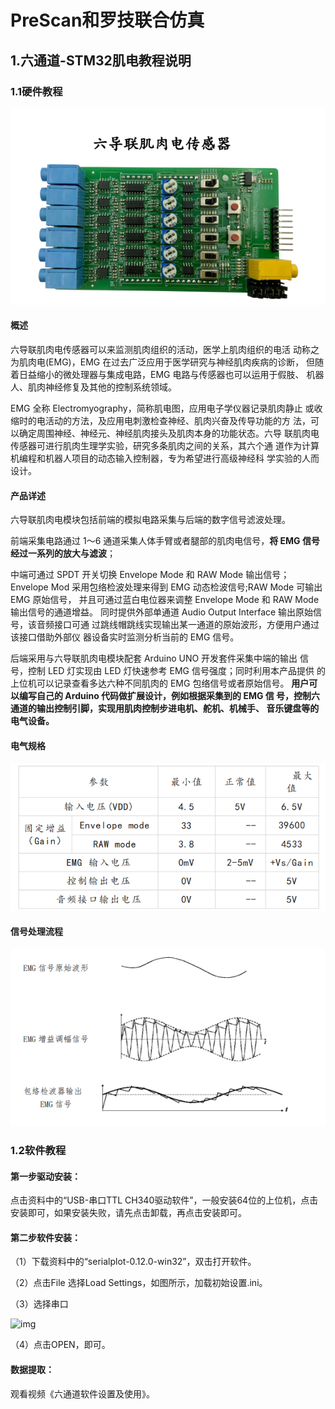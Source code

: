 # PreScan和罗技联合仿真

## 1.六通道-STM32肌电教程说明

### 1.1硬件教程

![1](https://raw.githubusercontent.com/yyhlovehh/yyhlovehh.github.io/master/202312131156900.png)

#### 概述

六导联肌肉电传感器可以来监测肌肉组织的活动，医学上肌肉组织的电活 动称之为肌肉电(EMG)，EMG 在过去广泛应用于医学研究与神经肌肉疾病的诊断， 但随着日益缩小的微处理器与集成电路，EMG 电路与传感器也可以运用于假肢、 机器人、肌肉神经修复及其他的控制系统领域。

 EMG 全称 Electromyography，简称肌电图，应用电子学仪器记录肌肉静止 或收缩时的电活动的方法，及应用电刺激检查神经、肌肉兴奋及传导功能的方 法，可以确定周围神经、神经元、神经肌肉接头及肌肉本身的功能状态。六导 联肌肉电传感器可进行肌肉生理学实验，研究多条肌肉之间的关系，其六个通 道作为计算机编程和机器人项目的动态输入控制器，专为希望进行高级神经科 学实验的人而设计。

#### 产品详述

六导联肌肉电模块包括前端的模拟电路采集与后端的数字信号滤波处理。 

前端采集电路通过 1～6 通道采集人体手臂或者腿部的肌肉电信号，**将 EMG 信号经过一系列的放大与滤波**；

 中端可通过 SPDT 开关切换 Envelope Mode 和 RAW Mode 输出信号；Envelope Mod 采用包络检波处理来得到 EMG 动态检波信号;RAW Mode 可输出 EMG 原始信号， 并且可通过蓝白电位器来调整 Envelope Mode 和 RAW Mode 输出信号的通道增益。 同时提供外部单通道 Audio Output Interface 输出原始信号，该音频接口可通 过跳线帽跳线实现输出某一通道的原始波形，方便用户通过该接口借助外部仪 器设备实时监测分析当前的 EMG 信号。 

后端采用与六导联肌肉电模块配套 Arduino UNO 开发套件采集中端的输出 信号，控制 LED 灯实现由 LED 灯快速参考 EMG 信号强度；同时利用本产品提供 的上位机可以记录查看多达六种不同肌肉的 EMG 包络信号或者原始信号。 **用户可以编写自己的 Arduino 代码做扩展设计，例如根据采集到的 EMG 信 号，控制六通道的输出控制引脚，实现用肌肉控制步进电机、舵机、机械手、 音乐键盘等的电气设备。**

#### 电气规格

![4](https://raw.githubusercontent.com/yyhlovehh/yyhlovehh.github.io/master/202312131200365.png)

#### 信号处理流程

![6](https://raw.githubusercontent.com/yyhlovehh/yyhlovehh.github.io/master/202312131202052.png)

### 1.2软件教程

#### 第一步驱动安装：

点击资料中的“USB-串口TTL CH340驱动软件”，一般安装64位的上位机，点击安装即可，如果安装失败，请先点击卸载，再点击安装即可。

#### 第二步软件安装：

（1）下载资料中的“serialplot-0.12.0-win32”，双击打开软件。

（2）点击File 选择Load Settings，如图所示，加载初始设置.ini。

（3）选择串口

![img](file:///C:\Users\杨怡航\AppData\Local\Temp\ksohtml11856\wps1.jpg) 

（4）点击OPEN，即可。

#### 数据提取：

观看视频《六通道软件设置及使用》。